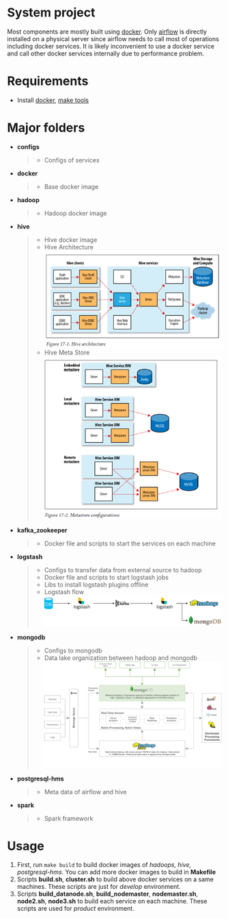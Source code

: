 # System project
Most components are mostly built using [docker](https://docs.docker.com/). Only [airflow](https://airflow.apache.org/) 
is directly installed on a physical server since airflow needs to call most of operations including docker services. 
It is likely inconvenient to use a docker service and call other docker services internally due to performance problem. 

# Requirements
* Install [docker](https://docs.docker.com/), [make tools](https://en.wikipedia.org/wiki/Make_(software)#Makefile)

# Major folders
* **configs**
  > - Configs of services 
* **docker**
  > - Base docker image 
* **hadoop**
  > - Hadoop docker image   
* **hive**
  > - Hive docker image
  > - Hive Architecture ![](hive/HiveArchitecture.png?raw=true)
  > - Hive Meta Store ![](hive/HiveMetaStore.png?raw=true)
* **kafka_zookeeper**
  > - Docker file and scripts to start the services on each machine
* **logstash**
  > - Configs to transfer data from external source to hadoop
  > - Docker file and scripts to start logstash jobs
  > - Libs to install logstash plugins offline
  > - Logstash flow ![](logstash/LogstashFlows.jpg?raw=true)
* **mongodb**
  > - Configs to mongodb 
  > - Data lake organization between hadoop and mongodb ![](mongodb/DataLakeMongoHdfs.png?raw=true)
* **postgresql-hms**
  > - Meta data of airflow and hive
* **spark** 
  > - Spark framework         
# Usage
1. First, run ``` make build ``` to build docker images of <em>hadoops, hive, postgresql-hms</em>. You can add
more docker images to build in **Makefile**
2. Scripts **build.sh**, **cluster.sh** to build above docker services on a same machines.
These scripts are just for <em>develop</em> environment.
3. Scripts **build_datanode.sh**, **build_nodemaster**, **nodemaster.sh**, **node2.sh**, **node3.sh** to build 
each service on each machine. These scripts are used for <em>product</em> environment.  